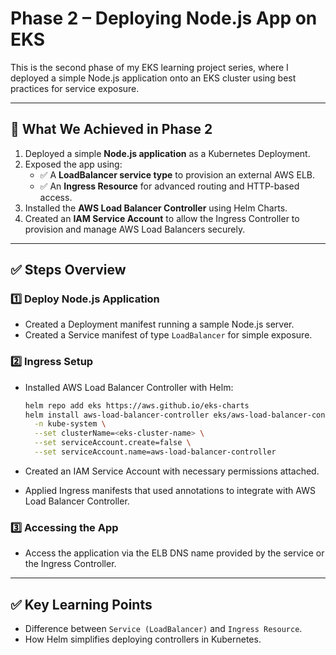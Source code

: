 # Phase 2 – Deploying Node.js App on EKS

This is the second phase of my EKS learning project series, where I deployed a simple Node.js application onto an EKS cluster using best practices for service exposure.

---

## 🚀 What We Achieved in Phase 2

1. Deployed a simple **Node.js application** as a Kubernetes Deployment.  
2. Exposed the app using:
    - ✅ A **LoadBalancer service type** to provision an external AWS ELB.  
    - ✅ An **Ingress Resource** for advanced routing and HTTP-based access.  
3. Installed the **AWS Load Balancer Controller** using Helm Charts.  
4. Created an **IAM Service Account** to allow the Ingress Controller to provision and manage AWS Load Balancers securely.

---

## ✅ Steps Overview

### 1️⃣ Deploy Node.js Application

- Created a Deployment manifest running a sample Node.js server.
- Created a Service manifest of type `LoadBalancer` for simple exposure.

### 2️⃣ Ingress Setup

- Installed AWS Load Balancer Controller with Helm:
    ```bash
    helm repo add eks https://aws.github.io/eks-charts
    helm install aws-load-balancer-controller eks/aws-load-balancer-controller \
      -n kube-system \
      --set clusterName=<eks-cluster-name> \
      --set serviceAccount.create=false \
      --set serviceAccount.name=aws-load-balancer-controller
    ```

- Created an IAM Service Account with necessary permissions attached.

- Applied Ingress manifests that used annotations to integrate with AWS Load Balancer Controller.

### 3️⃣ Accessing the App

- Access the application via the ELB DNS name provided by the service or the Ingress Controller.

---

## ✅ Key Learning Points

- Difference between `Service (LoadBalancer)` and `Ingress Resource`.  
- How Helm simplifies deploying controllers in Kubernetes.
